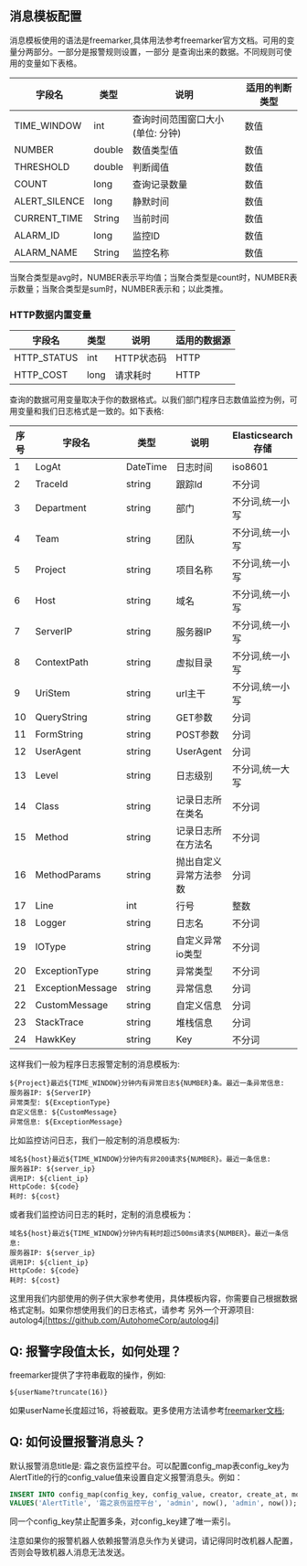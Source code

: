 ## 消息模板配置

消息模板使用的语法是freemarker,具体用法参考freemarker官方文档。可用的变量分两部分。一部分是报警规则设置，一部分
是查询出来的数据。不同规则可使用的变量如下表格。

 字段名  | 类型     | 说明  | 适用的判断类型
-------- |----------| ------- | -----
TIME_WINDOW | int | 查询时间范围窗口大小(单位: 分钟) | 数值
NUMBER | double | 数值类型值 | 数值
THRESHOLD | double | 判断阈值 | 数值
COUNT | long | 查询记录数量 | 数值
ALERT_SILENCE | long | 静默时间 | 数值
CURRENT_TIME | String | 当前时间 | 数值
ALARM_ID | long | 监控ID | 数值
ALARM_NAME | String | 监控名称 | 数值

当聚合类型是avg时，NUMBER表示平均值；当聚合类型是count时，NUMBER表示数量；当聚合类型是sum时，NUMBER表示和；以此类推。

### HTTP数据内置变量

 字段名  | 类型     | 说明  | 适用的数据源
-------- |----------| ------- | -----
HTTP_STATUS | int | HTTP状态码 | HTTP
HTTP_COST | long | 请求耗时 | HTTP

查询的数据可用变量取决于你的数据格式。以我们部门程序日志数值监控为例，可用变量和我们日志格式是一致的。如下表格:

序号 | 字段名  | 类型     | 说明     | Elasticsearch存储
----|-------- |----------| ------- | -----
1   | LogAt   | DateTime | 日志时间 | iso8601
2   | TraceId | string   | 跟踪Id   | 不分词
3   | Department | string | 部门    | 不分词,统一小写
4   | Team    | string   | 团队  | 不分词,统一小写
5   | Project | string   | 项目名称  | 不分词,统一小写
6   | Host | string   | 域名  | 不分词,统一小写
7   | ServerIP | string   | 服务器IP  | 不分词,统一小写
8   | ContextPath | string   | 虚拟目录  | 不分词,统一小写
9   | UriStem | string   | url主干  | 不分词,统一小写
10  | QueryString | string   | GET参数  | 分词
11  | FormString | string   | POST参数  | 分词
12  | UserAgent | string   | UserAgent  | 分词
13  | Level | string   | 日志级别  | 不分词,统一大写
14  | Class | string   | 记录日志所在类名  | 不分词
15  | Method | string   | 记录日志所在方法名  | 不分词
16  | MethodParams | string   | 抛出自定义异常方法参数  | 分词
17  | Line | int   | 行号  | 整数
18  | Logger | string   | 日志名  | 不分词
19  | IOType | string   | 自定义异常io类型  | 不分词
20  | ExceptionType | string   | 异常类型  | 不分词
21  | ExceptionMessage | string   | 异常信息  | 分词
22  | CustomMessage | string   | 自定义信息  | 分词
23  | StackTrace | string   | 堆栈信息  | 分词
24  | HawkKey  | string | Key  | 不分词

这样我们一般为程序日志报警定制的消息模板为:

```
${Project}最近${TIME_WINDOW}分钟内有异常日志${NUMBER}条。最近一条异常信息:
服务器IP: ${ServerIP}
异常类型: ${ExceptionType}
自定义信息: ${CustomMessage}
异常信息: ${ExceptionMessage}
```

比如监控访问日志，我们一般定制的消息模板为:

```
域名${host}最近${TIME_WINDOW}分钟内有非200请求${NUMBER}。最近一条信息:
服务器IP: ${server_ip}
调用IP: ${client_ip}
HttpCode: ${code}
耗时: ${cost}
```

或者我们监控访问日志的耗时，定制的消息模板为：

```
域名${host}最近${TIME_WINDOW}分钟内有耗时超过500ms请求${NUMBER}。最近一条信息:
服务器IP: ${server_ip}
调用IP: ${client_ip}
HttpCode: ${code}
耗时: ${cost}
```

这里用我们内部使用的例子供大家参考使用，具体模板内容，你需要自己根据数据格式定制。如果你想使用我们的日志格式，请参考
另外一个开源项目: autolog4j[https://github.com/AutohomeCorp/autolog4j]

## Q: 报警字段值太长，如何处理？

freemarker提供了字符串截取的操作，例如:

```
${userName?truncate(16)}
```

如果userName长度超过16，将被截取。更多使用方法请参考[freemarker文档](https://freemarker.apache.org/docs/ref_builtins_string.html#ref_builtin_truncate);

## Q: 如何设置报警消息头？

默认报警消息title是: 霜之哀伤监控平台。可以配置config_map表config_key为AlertTitle的行的config_value值来设置自定义报警消息头。例如：

```sql
INSERT INTO config_map(config_key, config_value, creator, create_at, modifier, modify_at)
VALUES('AlertTitle', '霜之哀伤监控平台', 'admin', now(), 'admin', now());
```

同一个config_key禁止配置多条，对config_key建了唯一索引。

注意如果你的报警机器人依赖报警消息头作为关键词，请记得同时改机器人配置，否则会导致机器人消息无法发送。
